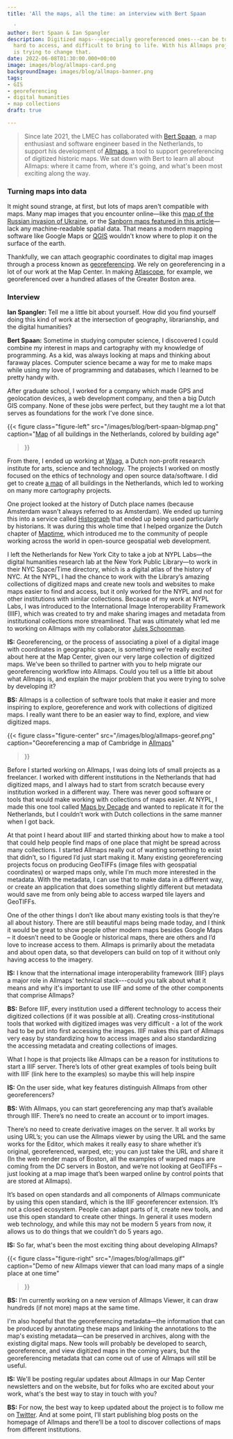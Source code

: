 ```yaml
---
title: 'All the maps, all the time: an interview with Bert Spaan

  '
author: Bert Spaan & Ian Spangler
description: Digitized maps---especially georeferenced ones---can be tough to find,
  hard to access, and difficult to bring to life. With his Allmaps project, Bert Spaan
  is trying to change that.
date: 2022-06-08T01:30:00.000+00:00
image: images/blog/allmaps-card.png
backgroundImage: images/blog/allmaps-banner.png
tags:
- GIS
- georeferencing
- digital humanities
- map collections
draft: true

---
```

> Since late 2021, the LMEC has collaborated with [Bert Spaan](https://bertspaan.nl/), a map enthusiast and software engineer based in the Netherlands, to support his development of [Allmaps](https://allmaps.org/), a tool to support georeferencing of digitized historic maps. We sat down with Bert to learn all about Allmaps: where it came from, where it's going, and what's been most exciting along the way.

### Turning maps into data

It might sound strange, at first, but lots of maps aren't compatible with maps. Many map images that you encounter online—like this [map of the Russian invasion of Ukraine](https://www.aljazeera.com/wp-content/uploads/2022/03/INTERACTIVE-Russia-Ukraine-map-Who-controls-what-in-Ukraine-DAY-8.png?resize=770%2C513), or the [Sanborn maps featured in this article](https://www.bloomberg.com/news/articles/2014-10-13/the-accidental-revelations-of-sanborn-maps)—lack any machine-readable spatial data. That means a modern mapping software like Google Maps or [QGIS](https://cartinal.leventhalmap.org/guides/get-started-qgis/) wouldn't know where to plop it on the surface of the earth.

Thankfully, we can attach geographic coordinates to digital map images through a process known as [georeferencing](https://cartinal.leventhalmap.org/guides/georeference.html). We rely on georeferencing in a lot of our work at the Map Center. In making [Atlascope](https://atlascope.leventhalmap.org/), for example, we georeferenced over a hundred atlases of the Greater Boston area.

### Interview

**Ian Spangler:** Tell me a little bit about yourself. How did you find yourself doing this kind of work at the intersection of geography, librarianship, and the digital humanities?

**Bert Spaan:** Sometime in studying computer science, I discovered I could combine my interest in maps and cartography with my knowledge of programming. As a kid, was always looking at maps and thinking about faraway places. Computer science became a way for me to make maps while using my love of programming and databases, which I learned to be pretty handy with.

After graduate school, I worked for a company which made GPS and geolocation devices, a web development company, and then a big Dutch GIS company. None of these jobs were perfect, but they taught me a lot that serves as foundations for the work I've done since.

{{< figure
class="figure-left"
src="/images/blog/bert-spaan-blgmap.png"
caption="[Map](http://code.waag.org/buildings/) of all buildings in the Netherlands, colored by building age"

> }}

From there, I ended up working at [Waag](https://waag.org/en), a Dutch non-profit research institute for arts, science and technology. The projects I worked on mostly focused on the ethics of technology and open source data/software. I did get to create [a map](http://code.waag.org/buildings/) of all buildings in the Netherlands, which led to working on many more cartography projects.

One project looked at the history of Dutch place names (because Amsterdam wasn't always referred to as Amsterdam). We ended up turning this into a service called [Histograph](http://histograph.io/) that ended up being used particularly by historians. It was during this whole time that I helped organize the Dutch chapter of [Maptime](https://maptime.io/), which introduced me to the community of people working across the world in open-source geospatial web development.

I left the Netherlands for New York City to take a job at NYPL Labs—the digital humanities research lab at the New York Public Library—to work in their NYC Space/Time directory, which is a digital atlas of the history of NYC. At the NYPL, I had the chance to work with the Library’s amazing collections of digitized maps and create new tools and websites to make maps easier to find and access, but it only worked for the NYPL and not for other institutions with similar collections. Because of my work at NYPL Labs, I was introduced to the International Image Interoperability Framework (IIIF), which was created to try and make sharing images and metadata from institutional collections more streamlined. That was ultimately what led me to working on Allmaps with my collaborator [Jules Schoonman](https://twitter.com/sammeltassen?lang=en).

**IS:** Georeferencing, or the process of associating a pixel of a digital image with coordinates in geographic space, is something we're really excited about here at the Map Center, given our very large collection of digitized maps. We've been so thrilled to partner with you to help migrate our georeferencing workflow into Allmaps. Could you tell us a little bit about what Allmaps is, and explain the major problem that you were trying to solve by developing it?

**BS:** Allmaps is a collection of software tools that make it easier and more inspiring to explore, georeference and work with collections of digitized maps. I really want there to be an easier way to find, explore, and view digitized maps.

{{< figure
class="figure-center"
src="/images/blog/allmaps-georef.png"
caption="Georeferencing a map of Cambridge in [Allmaps](https://editor.allmaps.org/#/)"

> }}

Before I started working on Allmaps, I was doing lots of small projects as a freelancer. I worked with different institutions in the Netherlands that had digitized maps, and I always had to start from scratch because every institution worked in a different way. There was never good software or tools that would make working with collections of maps easier. At NYPL, I made this one tool called [Maps by Decade](http://spacetime.nypl.org/maps-by-decade/#/) and wanted to replicate it for the Netherlands, but I couldn’t work with Dutch collections in the same manner when I got back.

At that point I heard about IIIF and started thinking about how to make a tool that could help people find maps of one place that might be spread across many collections. I started Allmaps really out of wanting something to exist that didn’t, so I figured I’d just start making it. Many existing georeferencing projects focus on producing GeoTIFFs (image files with geospatial coordinates) or warped maps only, while I’m much more interested in the metadata. With the metadata, I can use that to make data in a different way, or create an application that does something slightly different but metadata would save me from only being able to access warped tile layers and GeoTIFFs.

One of the other things I don’t like about many existing tools is that they’re all about history. There are still beautiful maps being made today, and I think it would be great to show people other modern maps besides Google Maps – it doesn’t need to be Google or historical maps, there are others and I’d love to increase access to them. Allmaps is primarily about the metadata and about open data, so that developers can build on top of it without only having access to the imagery.

**IS:** I know that the international image interoperability framework (IIIF) plays a major role in Allmaps' technical stack---could you talk about what it means and why it's important to use IIIF and some of the other components that comprise Allmaps?

**BS:** Before IIIF, every institution used a different technology to access their digitized collections (if it was possible at all). Creating cross-institutional tools that worked with digitized images was very difficult - a lot of the work had to be put into first accessing the images. IIIF makes this part of Allmaps very easy by standardizing how to access images and also standardizing the accessing metadata and creating collections of images.

What I hope is that projects like Allmaps can be a reason for institutions to start a IIIF server. There’s lots of other great examples of tools being built with IIIF (link here to the examples) so maybe this will help inspire

**IS:** On the user side, what key features distinguish Allmaps from other georeferencers?

**BS:** With Allmaps, you can start georeferencing any map that’s available through IIIF. There’s no need to create an account or to import images.

There’s no need to create derivative images on the server. It all works by using URL’s; you can use the Allmaps viewer by using the URL and the same works for the Editor, which makes it really easy to share whether it’s original, georeferenced, warped, etc; you can just take the URL and share it (In the web render maps of Boston, all the examples of warped maps are coming from the DC servers in Boston, and we’re not looking at GeoTIFFs – just looking at a map image that’s been warped online by control points that are stored at Allmaps).

It’s based on open standards and all components of Allmaps communicate by using this open standard, which is the IIIF georeferencer extension. It’s not a closed ecosystem. People can adapt parts of it, create new tools, and use this open standard to create other things. In general it uses modern web technology, and while this may not be modern 5 years from now, it allows us to do things that we couldn’t do 5 years ago.

**IS:** So far, what's been the most exciting thing about developing Allmaps?

{{< figure
class="figure-right"
src="/images/blog/allmaps.gif"
caption="Demo of new Allmaps viewer that can load many maps of a single place at one time"

> }}

**BS:** I’m currently working on a new version of Allmaps Viewer, it can draw hundreds (if not more) maps at the same time.

I'm also hopeful that the georeferencing metadata—the information that can be produced by annotating these maps and linking the annotations to the map's existing metadata—can be preserved in archives, along with the existing digital maps. New tools will probably be developed to search, georeference, and view digitized maps in the coming years, but the georeferencing metadata that can come out of use of Allmaps will still be useful.

**IS:** We'll be posting regular updates about Allmaps in our Map Center newsletters and on the website, but for folks who are excited about your work, what's the best way to stay in touch with you?

**BS:** For now, the best way to keep updated about the project is to follow me on [Twitter](https://twitter.com/bertspaan). And at some point, I’ll start publishing blog posts on the homepage of Allmaps and there’ll be a tool to discover collections of maps from different institutions.